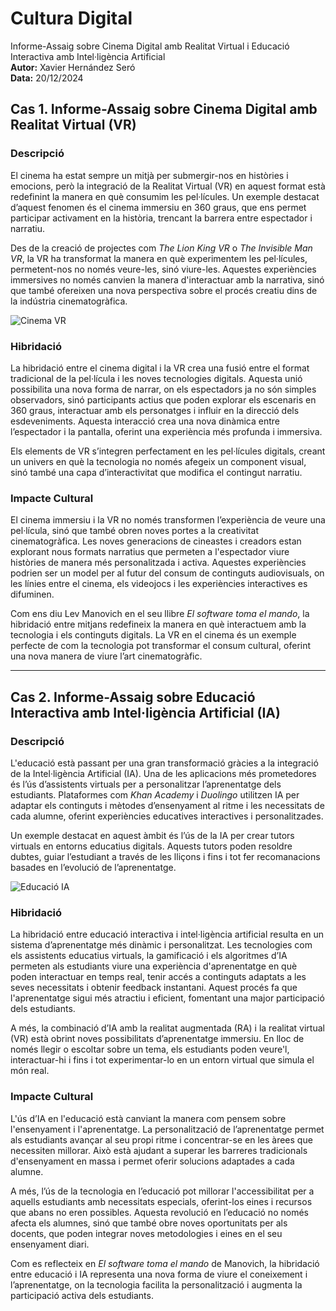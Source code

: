 # Cultura Digital  
Informe-Assaig sobre Cinema Digital amb Realitat Virtual i Educació Interactiva amb Intel·ligència Artificial  
**Autor:** Xavier Hernández Seró  
**Data:** 20/12/2024  

## Cas 1. Informe-Assaig sobre Cinema Digital amb Realitat Virtual (VR)

### Descripció

El cinema ha estat sempre un mitjà per submergir-nos en històries i emocions, però la integració de la Realitat Virtual (VR) en aquest format està redefinint la manera en què consumim les pel·lícules. Un exemple destacat d’aquest fenomen és el cinema immersiu en 360 graus, que ens permet participar activament en la història, trencant la barrera entre espectador i narratiu.

Des de la creació de projectes com *The Lion King VR* o *The Invisible Man VR*, la VR ha transformat la manera en què experimentem les pel·lícules, permetent-nos no només veure-les, sinó viure-les. Aquestes experiències immersives no només canvien la manera d'interactuar amb la narrativa, sinó que també ofereixen una nova perspectiva sobre el procés creatiu dins de la indústria cinematogràfica.

![Cinema VR](https://www.google.com/url?sa=i&url=https%3A%2F%2Fwww.digitalavmagazine.com%2F2016%2F03%2F08%2Famsterdam-acoge-la-primera-sala-de-cine-permanente-de-realidad-virtual%2F&psig=AOvVaw3DKu9yTWD_dRRm9KNLlRp9&ust=1734799308638000&source=images&cd=vfe&opi=89978449&ved=0CBQQjRxqFwoTCKCNt4zmtooDFQAAAAAdAAAAABAE)

### Hibridació

La hibridació entre el cinema digital i la VR crea una fusió entre el format tradicional de la pel·lícula i les noves tecnologies digitals. Aquesta unió possibilita una nova forma de narrar, on els espectadors ja no són simples observadors, sinó participants actius que poden explorar els escenaris en 360 graus, interactuar amb els personatges i influir en la direcció dels esdeveniments. Aquesta interacció crea una nova dinàmica entre l’espectador i la pantalla, oferint una experiència més profunda i immersiva.

Els elements de VR s’integren perfectament en les pel·lícules digitals, creant un univers en què la tecnologia no només afegeix un component visual, sinó també una capa d’interactivitat que modifica el contingut narratiu.

### Impacte Cultural

El cinema immersiu i la VR no només transformen l’experiència de veure una pel·lícula, sinó que també obren noves portes a la creativitat cinematogràfica. Les noves generacions de cineastes i creadors estan explorant nous formats narratius que permeten a l'espectador viure històries de manera més personalitzada i activa. Aquestes experiències podrien ser un model per al futur del consum de continguts audiovisuals, on les línies entre el cinema, els videojocs i les experiències interactives es difuminen.

Com ens diu Lev Manovich en el seu llibre *El software toma el mando*, la hibridació entre mitjans redefineix la manera en què interactuem amb la tecnologia i els continguts digitals. La VR en el cinema és un exemple perfecte de com la tecnologia pot transformar el consum cultural, oferint una nova manera de viure l’art cinematogràfic.


---

## Cas 2. Informe-Assaig sobre Educació Interactiva amb Intel·ligència Artificial (IA)

### Descripció

L'educació està passant per una gran transformació gràcies a la integració de la Intel·ligència Artificial (IA). Una de les aplicacions més prometedores és l’ús d’assistents virtuals per a personalitzar l’aprenentatge dels estudiants. Plataformes com *Khan Academy* i *Duolingo* utilitzen IA per adaptar els continguts i mètodes d’ensenyament al ritme i les necessitats de cada alumne, oferint experiències educatives interactives i personalitzades.

Un exemple destacat en aquest àmbit és l’ús de la IA per crear tutors virtuals en entorns educatius digitals. Aquests tutors poden resoldre dubtes, guiar l’estudiant a través de les lliçons i fins i tot fer recomanacions basades en l’evolució de l’aprenentatge.

![Educació IA](https://projectes.xtec.cat/ia/wp-content/uploads/usu2387/2024/03/Llei_ia-1024x682.jpg)

### Hibridació

La hibridació entre educació interactiva i intel·ligència artificial resulta en un sistema d’aprenentatge més dinàmic i personalitzat. Les tecnologies com els assistents educatius virtuals, la gamificació i els algoritmes d’IA permeten als estudiants viure una experiència d'aprenentatge en què poden interactuar en temps real, tenir accés a continguts adaptats a les seves necessitats i obtenir feedback instantani. Aquest procés fa que l'aprenentatge sigui més atractiu i eficient, fomentant una major participació dels estudiants.

A més, la combinació d’IA amb la realitat augmentada (RA) i la realitat virtual (VR) està obrint noves possibilitats d’aprenentatge immersiu. En lloc de només llegir o escoltar sobre un tema, els estudiants poden veure'l, interactuar-hi i fins i tot experimentar-lo en un entorn virtual que simula el món real.

### Impacte Cultural

L'ús d’IA en l'educació està canviant la manera com pensem sobre l'ensenyament i l'aprenentatge. La personalització de l’aprenentatge permet als estudiants avançar al seu propi ritme i concentrar-se en les àrees que necessiten millorar. Això està ajudant a superar les barreres tradicionals d'ensenyament en massa i permet oferir solucions adaptades a cada alumne.

A més, l’ús de la tecnologia en l’educació pot millorar l'accessibilitat per a aquells estudiants amb necessitats especials, oferint-los eines i recursos que abans no eren possibles. Aquesta revolució en l’educació no només afecta els alumnes, sinó que també obre noves oportunitats per als docents, que poden integrar noves metodologies i eines en el seu ensenyament diari.

Com es reflecteix en *El software toma el mando* de Manovich, la hibridació entre educació i IA representa una nova forma de viure el coneixement i l’aprenentatge, on la tecnologia facilita la personalització i augmenta la participació activa dels estudiants.

